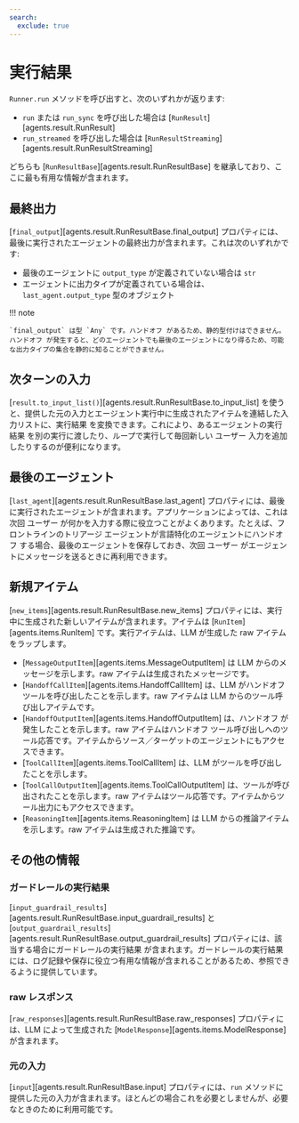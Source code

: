 ```yaml
---
search:
  exclude: true
---
```

# 実行結果

`Runner.run` メソッドを呼び出すと、次のいずれかが返ります:

-   `run` または `run_sync` を呼び出した場合は [`RunResult`][agents.result.RunResult]
-   `run_streamed` を呼び出した場合は [`RunResultStreaming`][agents.result.RunResultStreaming]

どちらも [`RunResultBase`][agents.result.RunResultBase] を継承しており、ここに最も有用な情報が含まれます。

## 最終出力

[`final_output`][agents.result.RunResultBase.final_output] プロパティには、最後に実行されたエージェントの最終出力が含まれます。これは次のいずれかです:

-   最後のエージェントに `output_type` が定義されていない場合は `str`
-   エージェントに出力タイプが定義されている場合は、`last_agent.output_type` 型のオブジェクト

!!! note

    `final_output` は型 `Any` です。ハンドオフ があるため、静的型付けはできません。ハンドオフ が発生すると、どのエージェントでも最後のエージェントになり得るため、可能な出力タイプの集合を静的に知ることができません。

## 次ターンの入力

[`result.to_input_list()`][agents.result.RunResultBase.to_input_list] を使うと、提供した元の入力とエージェント実行中に生成されたアイテムを連結した入力リストに、実行結果 を変換できます。これにより、あるエージェントの実行結果 を別の実行に渡したり、ループで実行して毎回新しい ユーザー 入力を追加したりするのが便利になります。

## 最後のエージェント

[`last_agent`][agents.result.RunResultBase.last_agent] プロパティには、最後に実行されたエージェントが含まれます。アプリケーションによっては、これは次回 ユーザー が何かを入力する際に役立つことがよくあります。たとえば、フロントラインのトリアージ エージェントが言語特化のエージェントにハンドオフ する場合、最後のエージェントを保存しておき、次回 ユーザー がエージェントにメッセージを送るときに再利用できます。

## 新規アイテム

[`new_items`][agents.result.RunResultBase.new_items] プロパティには、実行中に生成された新しいアイテムが含まれます。アイテムは [`RunItem`][agents.items.RunItem] です。実行アイテムは、LLM が生成した raw アイテムをラップします。

-   [`MessageOutputItem`][agents.items.MessageOutputItem] は LLM からのメッセージを示します。raw アイテムは生成されたメッセージです。
-   [`HandoffCallItem`][agents.items.HandoffCallItem] は、LLM がハンドオフ ツールを呼び出したことを示します。raw アイテムは LLM からのツール呼び出しアイテムです。
-   [`HandoffOutputItem`][agents.items.HandoffOutputItem] は、ハンドオフ が発生したことを示します。raw アイテムはハンドオフ ツール呼び出しへのツール応答です。アイテムからソース／ターゲットのエージェントにもアクセスできます。
-   [`ToolCallItem`][agents.items.ToolCallItem] は、LLM がツールを呼び出したことを示します。
-   [`ToolCallOutputItem`][agents.items.ToolCallOutputItem] は、ツールが呼び出されたことを示します。raw アイテムはツール応答です。アイテムからツール出力にもアクセスできます。
-   [`ReasoningItem`][agents.items.ReasoningItem] は LLM からの推論アイテムを示します。raw アイテムは生成された推論です。

## その他の情報

### ガードレールの実行結果

[`input_guardrail_results`][agents.result.RunResultBase.input_guardrail_results] と [`output_guardrail_results`][agents.result.RunResultBase.output_guardrail_results] プロパティには、該当する場合にガードレールの実行結果 が含まれます。ガードレールの実行結果 には、ログ記録や保存に役立つ有用な情報が含まれることがあるため、参照できるように提供しています。

### raw レスポンス

[`raw_responses`][agents.result.RunResultBase.raw_responses] プロパティには、LLM によって生成された [`ModelResponse`][agents.items.ModelResponse] が含まれます。

### 元の入力

[`input`][agents.result.RunResultBase.input] プロパティには、`run` メソッドに提供した元の入力が含まれます。ほとんどの場合これを必要としませんが、必要なときのために利用可能です。